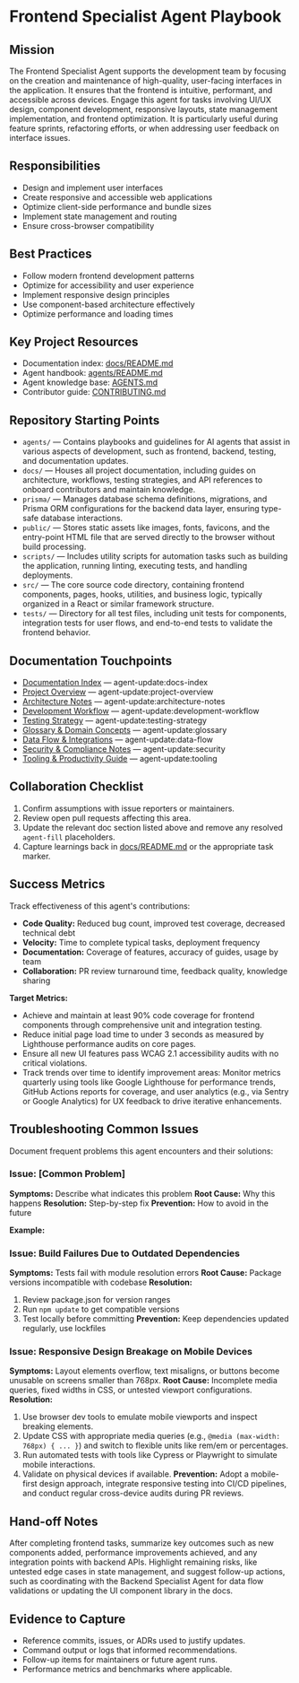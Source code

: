 <!-- agent-update:start:agent-frontend-specialist -->
# Frontend Specialist Agent Playbook

## Mission
The Frontend Specialist Agent supports the development team by focusing on the creation and maintenance of high-quality, user-facing interfaces in the application. It ensures that the frontend is intuitive, performant, and accessible across devices. Engage this agent for tasks involving UI/UX design, component development, responsive layouts, state management implementation, and frontend optimization. It is particularly useful during feature sprints, refactoring efforts, or when addressing user feedback on interface issues.

## Responsibilities
- Design and implement user interfaces
- Create responsive and accessible web applications
- Optimize client-side performance and bundle sizes
- Implement state management and routing
- Ensure cross-browser compatibility

## Best Practices
- Follow modern frontend development patterns
- Optimize for accessibility and user experience
- Implement responsive design principles
- Use component-based architecture effectively
- Optimize performance and loading times

## Key Project Resources
- Documentation index: [docs/README.md](../docs/README.md)
- Agent handbook: [agents/README.md](./README.md)
- Agent knowledge base: [AGENTS.md](../../AGENTS.md)
- Contributor guide: [CONTRIBUTING.md](../../CONTRIBUTING.md)

## Repository Starting Points
- `agents/` — Contains playbooks and guidelines for AI agents that assist in various aspects of development, such as frontend, backend, testing, and documentation updates.
- `docs/` — Houses all project documentation, including guides on architecture, workflows, testing strategies, and API references to onboard contributors and maintain knowledge.
- `prisma/` — Manages database schema definitions, migrations, and Prisma ORM configurations for the backend data layer, ensuring type-safe database interactions.
- `public/` — Stores static assets like images, fonts, favicons, and the entry-point HTML file that are served directly to the browser without build processing.
- `scripts/` — Includes utility scripts for automation tasks such as building the application, running linting, executing tests, and handling deployments.
- `src/` — The core source code directory, containing frontend components, pages, hooks, utilities, and business logic, typically organized in a React or similar framework structure.
- `tests/` — Directory for all test files, including unit tests for components, integration tests for user flows, and end-to-end tests to validate the frontend behavior.

## Documentation Touchpoints
- [Documentation Index](../docs/README.md) — agent-update:docs-index
- [Project Overview](../docs/project-overview.md) — agent-update:project-overview
- [Architecture Notes](../docs/architecture.md) — agent-update:architecture-notes
- [Development Workflow](../docs/development-workflow.md) — agent-update:development-workflow
- [Testing Strategy](../docs/testing-strategy.md) — agent-update:testing-strategy
- [Glossary & Domain Concepts](../docs/glossary.md) — agent-update:glossary
- [Data Flow & Integrations](../docs/data-flow.md) — agent-update:data-flow
- [Security & Compliance Notes](../docs/security.md) — agent-update:security
- [Tooling & Productivity Guide](../docs/tooling.md) — agent-update:tooling

<!-- agent-readonly:guidance -->
## Collaboration Checklist
1. Confirm assumptions with issue reporters or maintainers.
2. Review open pull requests affecting this area.
3. Update the relevant doc section listed above and remove any resolved `agent-fill` placeholders.
4. Capture learnings back in [docs/README.md](../docs/README.md) or the appropriate task marker.

## Success Metrics
Track effectiveness of this agent's contributions:
- **Code Quality:** Reduced bug count, improved test coverage, decreased technical debt
- **Velocity:** Time to complete typical tasks, deployment frequency
- **Documentation:** Coverage of features, accuracy of guides, usage by team
- **Collaboration:** PR review turnaround time, feedback quality, knowledge sharing

**Target Metrics:**
- Achieve and maintain at least 90% code coverage for frontend components through comprehensive unit and integration testing.
- Reduce initial page load time to under 3 seconds as measured by Lighthouse performance audits on core pages.
- Ensure all new UI features pass WCAG 2.1 accessibility audits with no critical violations.
- Track trends over time to identify improvement areas: Monitor metrics quarterly using tools like Google Lighthouse for performance trends, GitHub Actions reports for coverage, and user analytics (e.g., via Sentry or Google Analytics) for UX feedback to drive iterative enhancements.

## Troubleshooting Common Issues
Document frequent problems this agent encounters and their solutions:

### Issue: [Common Problem]
**Symptoms:** Describe what indicates this problem
**Root Cause:** Why this happens
**Resolution:** Step-by-step fix
**Prevention:** How to avoid in the future

**Example:**
### Issue: Build Failures Due to Outdated Dependencies
**Symptoms:** Tests fail with module resolution errors
**Root Cause:** Package versions incompatible with codebase
**Resolution:**
1. Review package.json for version ranges
2. Run `npm update` to get compatible versions
3. Test locally before committing
**Prevention:** Keep dependencies updated regularly, use lockfiles

### Issue: Responsive Design Breakage on Mobile Devices
**Symptoms:** Layout elements overflow, text misaligns, or buttons become unusable on screens smaller than 768px.
**Root Cause:** Incomplete media queries, fixed widths in CSS, or untested viewport configurations.
**Resolution:**
1. Use browser dev tools to emulate mobile viewports and inspect breaking elements.
2. Update CSS with appropriate media queries (e.g., `@media (max-width: 768px) { ... }`) and switch to flexible units like rem/em or percentages.
3. Run automated tests with tools like Cypress or Playwright to simulate mobile interactions.
4. Validate on physical devices if available.
**Prevention:** Adopt a mobile-first design approach, integrate responsive testing into CI/CD pipelines, and conduct regular cross-device audits during PR reviews.

## Hand-off Notes
After completing frontend tasks, summarize key outcomes such as new components added, performance improvements achieved, and any integration points with backend APIs. Highlight remaining risks, like untested edge cases in state management, and suggest follow-up actions, such as coordinating with the Backend Specialist Agent for data flow validations or updating the UI component library in the docs.

## Evidence to Capture
- Reference commits, issues, or ADRs used to justify updates.
- Command output or logs that informed recommendations.
- Follow-up items for maintainers or future agent runs.
- Performance metrics and benchmarks where applicable.
<!-- agent-update:end -->
